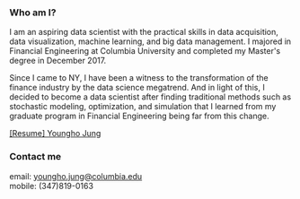 
### Who am I?

I am an aspiring data scientist with the practical skills in data acquisition, data visualization, machine learning, and big data management. I majored in Financial Engineering at Columbia University and completed my Master's degree in December 2017.

Since I came to NY, I have been a witness to the transformation of the finance industry by the data science megatrend. And in light of this, I decided to become a data scientist after finding traditional methods such as stochastic modeling, optimization, and simulation that I learned from my graduate program in Financial Engineering being far from this change.

[[Resume] Youngho Jung](https://drive.google.com/file/d/1ltYc4u1UVPljyxwyyOBAodCDK1LB4-zS/view?usp=sharing)

### Contact me

email: [youngho.jung@columbia.edu](mailto:youngho.jung@columbia.edu)  
mobile: (347)819-0163
